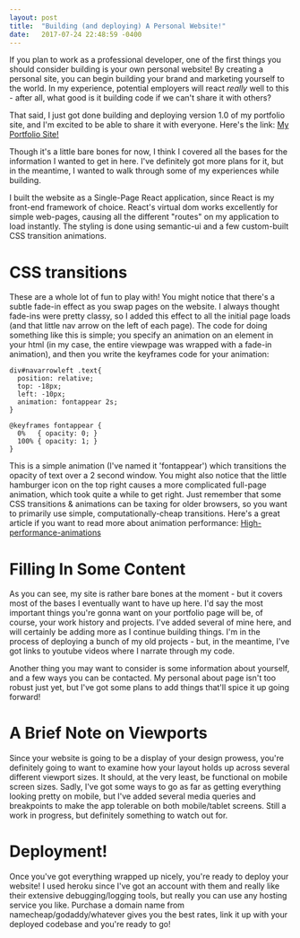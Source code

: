```yaml
---
layout: post
title:  "Building (and deploying) A Personal Website!"
date:   2017-07-24 22:48:59 -0400
---
```



If you plan to work as a professional developer, one of the first things you should consider building is your own personal website! By creating a personal site, you can begin building your brand and marketing yourself to the world. In my experience, potential employers will react *really* well to this - after all, what good is it building code if we can't share it with others?

That said, I just got done building and deploying version 1.0 of my portfolio site, and I'm excited to be able to share it with everyone. Here's the link: [My Portfolio Site!](http://mdjurdjevic.me/)

Though it's a little bare bones for now, I think I covered all the bases for the information I wanted to get in here. I've definitely got more plans for it, but in the meantime, I wanted to walk through some of my experiences while building.

I built the website as a Single-Page React application, since React is my front-end framework of choice. React's virtual dom works excellently for simple web-pages, causing all the different "routes" on my application to load instantly. The styling is done using semantic-ui and a few custom-built CSS transition animations. 

# CSS transitions
These are a whole lot of fun to play with! You might notice that there's a subtle fade-in effect as you swap pages on the website. I always thought fade-ins were pretty classy, so I added this effect to all the initial page loads (and that little nav arrow on the left of each page). The code for doing something like this is simple; you specify an animation on an element in your html (in my case, the entire viewpage was wrapped with a fade-in animation), and then you write the keyframes code for your animation: 

```
div#navarrowleft .text{
  position: relative;
  top: -18px;
  left: -10px;
  animation: fontappear 2s;
}

@keyframes fontappear {
  0%   { opacity: 0; }
  100% { opacity: 1; }
}
```

This is a simple animation (I've named it 'fontappear') which transitions the opacity of text over a 2 second window. You might also notice that the little hamburger icon on the top right causes a more complicated full-page animation, which took quite a while to get right. Just remember that some CSS transitions & animations can be taxing for older browsers, so you want to primarily use simple, computationally-cheap transitions. Here's a great article if you want to read more about animation performance: [High-performance-animations](https://www.html5rocks.com/en/tutorials/speed/high-performance-animations/)

# Filling In Some Content

As you can see, my site is rather bare bones at the moment - but it covers most of the bases I eventually want to have up here. I'd say the most important things you're gonna want on your portfolio page will be, of course, your work history and projects. I've added several of mine here, and will certainly be adding more as I continue building things. I'm in the process of deploying a bunch of my old projects - but, in the meantime, I've got links to youtube videos where I narrate through my code.

Another thing you may want to consider is some information about yourself, and a few ways you can be contacted. My personal about page isn't too robust just yet, but I've got some plans to add things that'll spice it up going forward!

# A Brief Note on Viewports

Since your website is going to be a display of your design prowess, you're definitely going to want to examine how your layout holds up across several different viewport sizes. It should, at the very least, be functional on mobile screen sizes. Sadly, I've got some ways to go as far as getting everything looking pretty on mobile, but I've added several media queries and breakpoints to make the app tolerable on both mobile/tablet screens. Still a work in progress, but definitely something to watch out for.

# Deployment!

Once you've got everything wrapped up nicely, you're ready to deploy your website! I used heroku since I've got an account with them and really like their extensive debugging/logging tools, but really you can use any hosting service you like. Purchase a domain name from namecheap/godaddy/whatever gives you the best rates, link it up with your deployed codebase and you're ready to go!

